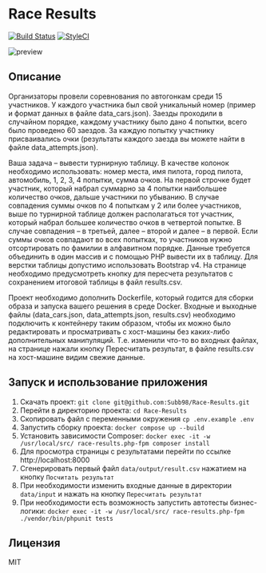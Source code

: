 # Race Results
[![Build Status](https://travis-ci.org/Subb98/Race-Results.svg?branch=master)](https://travis-ci.org/Subb98/Race-Results)
[![StyleCI](https://styleci.io/repos/559265810/shield)](https://styleci.io/repos/559265810)

![preview](https://i.imgur.com/Yua0svO.png)

## Описание
Организаторы провели соревнования по автогонкам среди 15 участников. У каждого участника был свой уникальный номер (пример и формат данных в файле data_cars.json). Заезды проходили в случайном порядке, каждому участнику было дано 4 попытки, всего было проведено 60 заездов. За каждую попытку участнику присваивались очки (результаты каждого заезда вы можете найти в файле data_attempts.json).

Ваша задача &ndash; вывести турнирную таблицу. В качестве колонок необходимо использовать: номер места, имя пилота, город пилота, автомобиль, 1, 2, 3, 4 попытки, сумма очков. На первой строчке будет участник, который набрал суммарно за 4 попытки наибольшее количество очков, дальше участники по убыванию. В случае совпадения суммы очков по 4 попыткам у 2 или более участников, выше по турнирной таблице должен располагаться тот участник, который набрал большее количество очков в четвертой попытке. В случае совпадения &ndash; в третьей, далее &ndash; второй и далее &ndash; в первой. Если суммы очков совпадают во всех попытках, то участников нужно отсортировать по фамилии в алфавитном порядке. Данные требуется объединить в один массив и с помощью PHP вывести их в таблицу. Для верстки таблицы допустимо использовать Bootstrap v4. На странице необходимо предусмотреть кнопку для пересчета результатов с сохранением итоговой таблицы в файл results.csv.

Проект необходимо дополнить Dockerfile, который годится для сборки образа и запуска вашего решения в среде Docker. Входные и выходные файлы (data_cars.json, data_attempts.json, results.csv) необходимо подключить к контейнеру таким образом, чтобы их можно было редактировать и просматривать с хост-машины без каких-либо дополнительных манипуляций. Т.е. изменили что-то во входных файлах, на странице нажали кнопку Пересчитать результат, в файле results.csv на хост-машине видим свежие данные.

## Запуск и использование приложения
1. Скачать проект: `git clone git@github.com:Subb98/Race-Results.git`
2. Перейти в директорию проекта: `cd Race-Results`
3. Скопировать файл с переменными окружения `cp .env.example .env`
4. Запустить сборку проекта: `docker compose up --build`
5. Установить зависимости Composer: `docker exec -it -w /usr/local/src/ race-results.php-fpm composer install`
6. Для просмотра страницы с результатами перейти по ссылке http://localhost:8000
7. Сгенерировать первый файл `data/output/result.csv` нажатием на кнопку `Посчитать результат`
8. При необходимости изменить входные данные в директории `data/input` и нажать на кнопку `Пересчитать результат`
9. При необходимости есть возможность запустить автотесты бизнес-логики: `docker exec -it -w /usr/local/src/ race-results.php-fpm ./vendor/bin/phpunit tests`

## Лицензия
MIT
